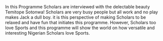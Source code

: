 <!DOCTYPE html>
 <html>
 <head>
 <meta charset="utf-8">
 	<title>Scholars and Sports Programme with Temitope Sotonwa</title>
 </head>
 <body>
 In this Programme Scholars are interviewed with the delectable beauty Temitope Sotonwa! Scholars are very busy people but all work and no play makes Jack a dull boy. it is this perspective of making Scholars to be relaxed and have fun that initiates this programme. However, Scholars too love Sports and this programme will show the world on how versatile and interesting Nigerian Scholars love Sports.
  </body>
 </html> 
